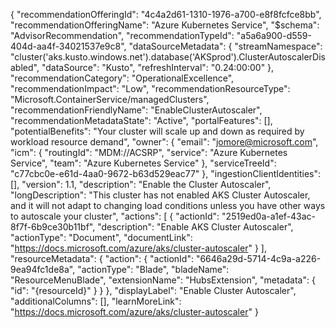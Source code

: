 { "recommendationOfferingId": "4c4a2d61-1310-1976-a700-e8f8fcfce8bb", "recommendationOfferingName": "Azure Kubernetes Service", "$schema": "AdvisorRecommendation", "recommendationTypeId": "a5a6a900-d559-404d-aa4f-34021537e9c8", "dataSourceMetadata": { "streamNamespace": "cluster('aks.kusto.windows.net').database('AKSprod').ClusterAutoscalerDisabled", "dataSource": "Kusto", "refreshInterval": "0.24:00:00" }, "recommendationCategory": "OperationalExcellence", "recommendationImpact": "Low", "recommendationResourceType": "Microsoft.ContainerService/managedClusters", "recommendationFriendlyName": "EnableClusterAutoscaler", "recommendationMetadataState": "Active", "portalFeatures": [], "potentialBenefits": "Your cluster will scale up and down as required by workload resource demand", "owner": { "email": "jomore@microsoft.com", "icm": { "routingId": "MDM://ACSRP", "service": "Azure Kubernetes Service", "team": "Azure Kubernetes Service" }, "serviceTreeId": "c77cbc0e-e61d-4aa0-9672-b63d529eac77" }, "ingestionClientIdentities": [], "version": 1.1, "description": "Enable the Cluster Autoscaler", "longDescription": "This cluster has not enabled AKS Cluster Autoscaler, and it will not adapt to changing load conditions unless you have other ways to autoscale your cluster", "actions": [ { "actionId": "2519ed0a-a1ef-43ac-8f7f-6b9ce30b11bf", "description": "Enable AKS Cluster Autoscaler", "actionType": "Document", "documentLink": "https://docs.microsoft.com/azure/aks/cluster-autoscaler" } ], "resourceMetadata": { "action": { "actionId": "6646a29d-5714-4c9a-a226-9ea94fc1de8a", "actionType": "Blade", "bladeName": "ResourceMenuBlade", "extensionName": "HubsExtension", "metadata": { "id": "{resourceId}" } } }, "displayLabel": "Enable Cluster Autoscaler", "additionalColumns": [], "learnMoreLink": "https://docs.microsoft.com/azure/aks/cluster-autoscaler" }